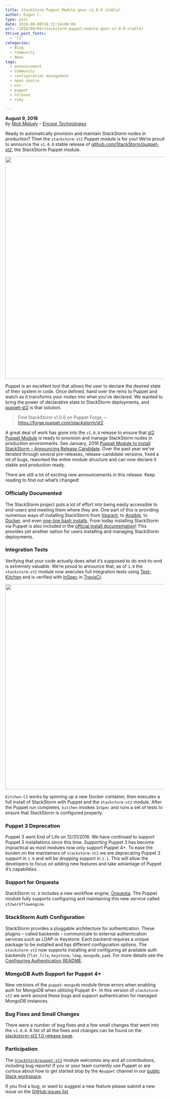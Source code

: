 ```yaml
---
title: StackStorm Puppet Module goes v1.0.0 stable!
author: Eugen C.
type: post
date: 2018-08-09T16:21:54+00:00
url: /2018/08/09/stackstorm-puppet-module-goes-v1-0-0-stable/
thrive_post_fonts:
  - '[]'
categories:
  - Blog
  - Community
  - News
tags:
  - announcement
  - Community
  - configuration management
  - open source
  - oss
  - puppet
  - release
  - ruby

---
```

**August 9, 2018**  
_by [Nick Maludy][1] &#8211; [Encore Technologies][2]_

Ready to automatically provision and maintain StackStorm nodes in production? Then the `stackstorm-st2` Puppet module is for you! We&#8217;re proud to announce the `v1.0.0` stable release of [github.com/StackStorm/puppet-st2][3], the StackStorm Puppet module.

[<img loading="lazy" src="https://stackstorm.com/wp/wp-content/uploads/2018/08/image1.png" alt="" width="1021" height="701" class="aligncenter size-full wp-image-8143" srcset="https://stackstorm.com/wp/wp-content/uploads/2018/08/image1.png 1021w, https://stackstorm.com/wp/wp-content/uploads/2018/08/image1-150x103.png 150w, https://stackstorm.com/wp/wp-content/uploads/2018/08/image1-300x206.png 300w, https://stackstorm.com/wp/wp-content/uploads/2018/08/image1-768x527.png 768w, https://stackstorm.com/wp/wp-content/uploads/2018/08/image1-80x55.png 80w, https://stackstorm.com/wp/wp-content/uploads/2018/08/image1-220x151.png 220w, https://stackstorm.com/wp/wp-content/uploads/2018/08/image1-146x100.png 146w, https://stackstorm.com/wp/wp-content/uploads/2018/08/image1-218x150.png 218w, https://stackstorm.com/wp/wp-content/uploads/2018/08/image1-347x238.png 347w, https://stackstorm.com/wp/wp-content/uploads/2018/08/image1-604x415.png 604w, https://stackstorm.com/wp/wp-content/uploads/2018/08/image1-709x487.png 709w, https://stackstorm.com/wp/wp-content/uploads/2018/08/image1-867x595.png 867w" sizes="(max-width: 1021px) 100vw, 1021px" />][4]

Puppet is an excellent tool that allows the user to declare the desired state of their system in code. Once defined, hand over the reins to Puppet and watch as it transforms your nodes into what you’ve declared. We wanted to bring the power of declarative state to StackStorm deployments, and [puppet-st2][3] is that solution.

> Find StackStorm v1.0.0 on Puppet Forge, &#8211; <https://forge.puppet.com/stackstorm/st2> 

A great deal of work has gone into the `v1.0.0` release to ensure that [st2 Puppet Module][5] is ready to provision and manage StackStorm nodes in production environments. See January, 2018 [Puppet Module to Install StackStorm – Announcing Release Candidate][6]. Over the past year we’ve iterated through several pre-releases, release-candidate versions, fixed a lot of bugs, reworked the entire module structure and can now declare it stable and production ready.

There are still a lot of exciting new announcements in this release. Keep reading to find out what&#8217;s changed!

<!--more-->

### Officially Documented

The StackStorm project puts a lot of effort into being easily accessible to end-users and meeting them where they are. One part of this is providing numerous ways of installing StackStorm from [Vagrant][7], to [Ansible][8], to [Docker][9], and even [one-line bash installs][10]. From today installing StackStorm via Puppet is also included in the [official install documentation][5]! This provides yet another option for users installing and managing StackStorm deployments.

### Integration Tests

Verifying that your code actually does what it&#8217;s supposed to do end-to-end is extremely valuable. We&#8217;re proud to announce that, as of `1.0` the `stackstorm-st2` module now executes full integration tests using [Test-Kitchen][11] and is verified with [InSpec][12] in [TravisCI][13].

[<img loading="lazy" src="https://stackstorm.com/wp/wp-content/uploads/2018/08/puppet-travis.png" alt="" width="1146" height="648" class="aligncenter size-full wp-image-8169" srcset="https://stackstorm.com/wp/wp-content/uploads/2018/08/puppet-travis.png 1146w, https://stackstorm.com/wp/wp-content/uploads/2018/08/puppet-travis-150x85.png 150w, https://stackstorm.com/wp/wp-content/uploads/2018/08/puppet-travis-300x170.png 300w, https://stackstorm.com/wp/wp-content/uploads/2018/08/puppet-travis-768x434.png 768w, https://stackstorm.com/wp/wp-content/uploads/2018/08/puppet-travis-1024x579.png 1024w, https://stackstorm.com/wp/wp-content/uploads/2018/08/puppet-travis-80x45.png 80w, https://stackstorm.com/wp/wp-content/uploads/2018/08/puppet-travis-220x124.png 220w, https://stackstorm.com/wp/wp-content/uploads/2018/08/puppet-travis-177x100.png 177w, https://stackstorm.com/wp/wp-content/uploads/2018/08/puppet-travis-265x150.png 265w, https://stackstorm.com/wp/wp-content/uploads/2018/08/puppet-travis-421x238.png 421w, https://stackstorm.com/wp/wp-content/uploads/2018/08/puppet-travis-734x415.png 734w, https://stackstorm.com/wp/wp-content/uploads/2018/08/puppet-travis-861x487.png 861w, https://stackstorm.com/wp/wp-content/uploads/2018/08/puppet-travis-1052x595.png 1052w" sizes="(max-width: 1146px) 100vw, 1146px" />][13]

`Kitchen-CI` works by spinning up a new Docker container, then executes a full install of StackStorm with Puppet and the `stackstorm-st2` module. After the Puppet run completes, `kitchen` invokes `InSpec` and runs a set of tests to ensure that StackStorm is configured properly.

### Puppet 3 Deprecation

Puppet 3 went End of Life on 12/31/2016. We have continued to support Puppet 3 installations since this time. Supporting Puppet 3 has become impractical as most modules now only support Puppet 4+. To ease the burden on the maintainers of `stackstorm-st2` we are deprecating Puppet 3 support in `1.0` and will be dropping support in `1.1`. This will allow the developers to focus on adding new features and take advantage of Puppet 4&#8217;s capabilities.

### Support for Orquesta

StackStorm v`2.8` includes a new workflow engine, [Orquesta][14]. The Puppet module fully supports configuring and maintaining this new service called `st2workflowengine`.

### StackStorm Auth Configuration

StackStorm provides a pluggable architecture for authentication. These plugins &#8211; called backends &#8211; communicate to external authentication services such as LDAP or Keystone. Each backend requires a unique package to be installed and has different configuration options. The `stackstorm-st2` now supports installing and configuring all available auth backends (`flat_file`, `keystone`, `ldap`, `mongodb`, `pam`). For more details see the [Configuring Authentication README][15].

### MongoDB Auth Support for Puppet 4+

New versions of the `puppet-mongodb` module throw errors when enabling auth for MongoDB when utilizing Puppet 4+. In this version of `stackstorm-st2` we work around these bugs and support authentication for managed MongoDB instances.

### Bug Fixes and Small Changes

There were a number of bug fixes and a few small changes that went into the `v1.0.0`. A list of all the fixes and changes can be found on the [stackstorm-st2 1.0 release page][16].

### Participation

The [`StackStorm/puppet-st2`][17] module welcomes any and all contributions, including bug reports! If you or your team currently use Puppet or are curious about how to get started stop by the `#puppet` channel in our [public Slack workspace][18].

If you find a bug, or want to suggest a new feature please submit a new issue on the [GitHub issues list][19].

 [1]: https://github.com/nmaludy
 [2]: http://www.encore.tech
 [3]: https://github.com/StackStorm/puppet-st2
 [4]: https://github.com/stackstorm/puppet-st2
 [5]: https://docs.stackstorm.com/latest/install/puppet.html
 [6]: https://stackstorm.com/2018/01/05/announcing-puppet-module-1-0-0-rc/
 [7]: https://docs.stackstorm.com/latest/install/vagrant.html
 [8]: https://docs.stackstorm.com/latest/install/ansible.html
 [9]: https://docs.stackstorm.com/latest/install/docker.html
 [10]: https://docs.stackstorm.com/latest/install/index.html#ref-one-line-install
 [11]: https://kitchen.ci/
 [12]: https://inspec.io/
 [13]: https://travis-ci.org/StackStorm/puppet-st2
 [14]: https://stackstorm.com/2018/07/10/stackstorm-2-8-ui-changes-new-workflow-engine-and-more/
 [15]: https://github.com/StackStorm/puppet-st2#configuring-authentication-st2auth
 [16]: https://github.com/StackStorm/puppet-st2/releases/tag/v1.0.0
 [17]: https://github.com/stackstorm/puppet-st2/
 [18]: https://stackstorm.com/community-signup
 [19]: https://github.com/StackStorm/puppet-st2/issues